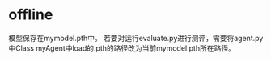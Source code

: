 # offline
模型保存在mymodel.pth中。
若要对运行evaluate.py进行测评，需要将agent.py中Class myAgent中load的.pth的路径改为当前mymodel.pth所在路径。
